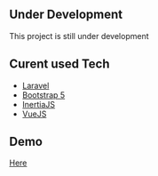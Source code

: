 ## Under Development

This project is still under development

## Curent used Tech

- [Laravel]
- [Bootstrap 5]
- [InertiaJS]
- [VueJS]

[Laravel]: <https://laravel.com/>
[Bootstrap 5]: <https://getbootstrap.com/>
[InertiaJS]: <https://inertiajs.com/>
[VueJS]: <https://vuejs.org/>
[Here]: <https://chatastic.prmdyaz.my.id>

## Demo
[Here]

